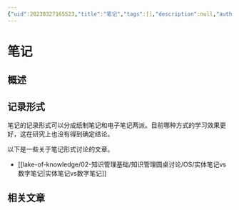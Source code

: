 ```yaml
---
{"uid":20230327165523,"title":"笔记","tags":[],"description":null,"author":"PKMer","type":"awesome","draft":true,"editable":true,"modified":20230618154357,"dg-publish":true,"permalink":"/lake-of-knowledge/02///","dgPassFrontmatter":true}
---
```



# 笔记

## 概述

## 记录形式

笔记的记录形式可以分成纸制笔记和电子笔记两派。目前哪种方式的学习效果更好，这在研究上也没有得到确定结论。

以下是一些关于笔记形式讨论的文章。

- [[lake-of-knowledge/02-知识管理基础/知识管理圆桌讨论/OS/实体笔记vs数字笔记\|实体笔记vs数字笔记]]

## 相关文章